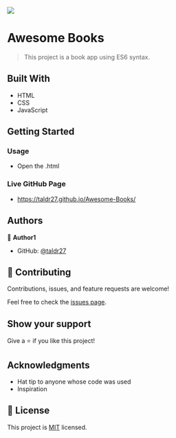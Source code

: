 ![](https://img.shields.io/badge/Microverse-blueviolet)

# Awesome Books

> This project is a book app using ES6 syntax.

## Built With

- HTML
- CSS
- JavaScript

## Getting Started

### Usage
- Open the .html

### Live GitHub Page
- https://taldr27.github.io/Awesome-Books/

## Authors

👤 **Author1**

- GitHub: [@taldr27](https://github.com/taldr27)

## 🤝 Contributing

Contributions, issues, and feature requests are welcome!

Feel free to check the [issues page](../../issues/).

## Show your support

Give a ⭐️ if you like this project!

## Acknowledgments

- Hat tip to anyone whose code was used
- Inspiration

## 📝 License

This project is [MIT](./LICENSE) licensed.